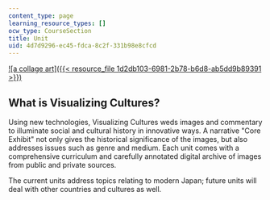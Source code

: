 ```yaml
---
content_type: page
learning_resource_types: []
ocw_type: CourseSection
title: Unit
uid: 4d7d9296-ec45-fdca-8c2f-331b98e8cfcd
---
```


[![a collage art]({{< resource_file 1d2db103-6981-2b78-b6d8-ab5dd9b89391 >}})](/ans7870/21f/21f.027/home/index.html)

What is Visualizing Cultures?
-----------------------------

Using new technologies, Visualizing Cultures weds images and commentary to illuminate social and cultural history in innovative ways. A narrative "Core Exhibit" not only gives the historical significance of the images, but also addresses issues such as genre and medium. Each unit comes with a comprehensive curriculum and carefully annotated digital archive of images from public and private sources.

The current units address topics relating to modern Japan; future units will deal with other countries and cultures as well.